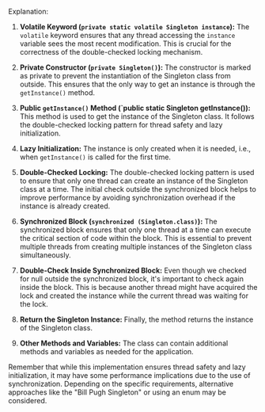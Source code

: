Explanation:

1. **Volatile Keyword (`private static volatile Singleton instance`):** The `volatile` keyword ensures that any thread accessing the `instance` variable sees the most recent modification. This is crucial for the correctness of the double-checked locking mechanism.

2. **Private Constructor (`private Singleton()`):** The constructor is marked as private to prevent the instantiation of the Singleton class from outside. This ensures that the only way to get an instance is through the `getInstance()` method.

3. **Public `getInstance()` Method (`public static Singleton getInstance()):** This method is used to get the instance of the Singleton class. It follows the double-checked locking pattern for thread safety and lazy initialization.

4. **Lazy Initialization:** The instance is only created when it is needed, i.e., when `getInstance()` is called for the first time.

5. **Double-Checked Locking:** The double-checked locking pattern is used to ensure that only one thread can create an instance of the Singleton class at a time. The initial check outside the synchronized block helps to improve performance by avoiding synchronization overhead if the instance is already created.

6. **Synchronized Block (`synchronized (Singleton.class)`):** The synchronized block ensures that only one thread at a time can execute the critical section of code within the block. This is essential to prevent multiple threads from creating multiple instances of the Singleton class simultaneously.

7. **Double-Check Inside Synchronized Block:** Even though we checked for null outside the synchronized block, it's important to check again inside the block. This is because another thread might have acquired the lock and created the instance while the current thread was waiting for the lock.

8. **Return the Singleton Instance:** Finally, the method returns the instance of the Singleton class.

9. **Other Methods and Variables:** The class can contain additional methods and variables as needed for the application.

Remember that while this implementation ensures thread safety and lazy initialization, it may have some performance implications due to the use of synchronization. Depending on the specific requirements, alternative approaches like the "Bill Pugh Singleton" or using an enum may be considered.